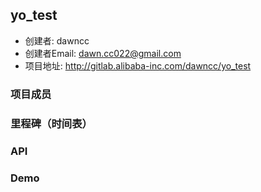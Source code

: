 ## yo_test

- 创建者: dawncc
- 创建者Email: dawn.cc022@gmail.com
- 项目地址: http://gitlab.alibaba-inc.com/dawncc/yo_test

### 项目成员

### 里程碑（时间表）

### API

### Demo

